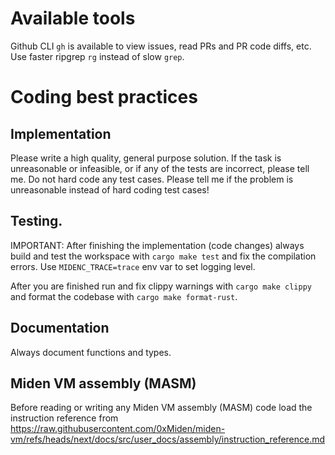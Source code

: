 # Available tools

Github CLI `gh` is available to view issues, read PRs and PR code diffs, etc.
Use faster ripgrep `rg` instead of slow `grep`.

# Coding best practices

## Implementation

Please write a high quality, general purpose solution. If the task is
unreasonable or infeasible, or if any of the tests are incorrect, please tell
me. Do not hard code any test cases. Please tell me if the problem is
unreasonable instead of hard coding test cases!

## Testing. 

IMPORTANT: After finishing the implementation (code changes) always build and
test the workspace with `cargo make test` and fix the compilation errors. 
Use `MIDENC_TRACE=trace` env var to set logging level.

After you are finished run and fix clippy warnings with `cargo make clippy` and format the
codebase with `cargo make format-rust`.

## Documentation

Always document functions and types.

## Miden VM assembly (MASM)

Before reading or writing any Miden VM assembly (MASM) code load the instruction reference from https://raw.githubusercontent.com/0xMiden/miden-vm/refs/heads/next/docs/src/user_docs/assembly/instruction_reference.md
